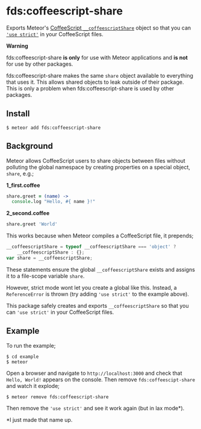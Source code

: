fds:coffeescript-share
======================

Exports Meteor's [CoffeeScript `__coffeescriptShare`][meteor-coffeescript]
object so that you can [`'use strict'`][strict-mode] in your CoffeeScript
files.

__Warning__

fds:coffeescript-share __is only__ for use with Meteor applications and __is not__ for use by other packages.

fds:coffeescript-share makes the same `share` object available to everything that uses it. This allows shared objects to leak outside of their package. This is only a problem when fds:coffeescript-share is used by other packages.


Install
-------

```ShellSession
$ meteor add fds:coffeescript-share
```


Background
----------

Meteor allows CoffeeScript users to share objects between files without
polluting the global namespace by creating properties on a special object,
`share`, e.g.;

__1_first.coffee__
```CoffeeScript
share.greet = (name) ->
  console.log "Hello, #{ name }!"
```

__2_second.coffee__
```CoffeeScript
share.greet 'World'
```

This works because when Meteor compiles a CoffeeScript file, it prepends;

```JavaScript
__coffeescriptShare = typeof __coffeescriptShare === 'object' ?
    __coffeescriptShare : {};
var share = __coffeescriptShare;
```

These statements ensure the global `__coffeescriptShare` exists and assigns it to
a file-scope variable `share`.

However, strict mode wont let you create a global like this. Instead, a
`ReferenceError` is thrown (try adding `'use strict'` to the example above).

This package safely creates and exports `__coffeescriptShare` so that you can
`'use strict'` in your CoffeeScript files.


Example
-------

To run the example;

```ShellSession
$ cd example
$ meteor
```

Open a browser and navigate to `http://localhost:3000` and check that
`Hello, World!` appears on the console. Then remove `fds:coffeescipt-share` and
watch it explode;

```ShellSession
$ meteor remove fds:coffeescript-share
```

Then remove the `'use strict'` and see it work again (but in lax mode*).

*I just made that name up.


[meteor-coffeescript]: https://docs.meteor.com/#/full/coffeescript "Meteor's coffeescript package documentation"
[strict-mode]: https://developer.mozilla.org/en-US/docs/Web/JavaScript/Reference/Strict_mode "MDN's strict mode documentation"

